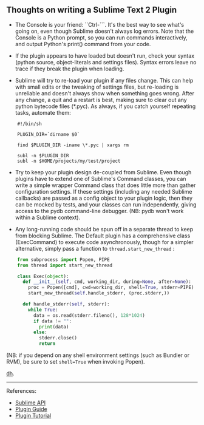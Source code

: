

## Thoughts on writing a Sublime Text 2 Plugin

* The Console is your friend: ``Ctrl-```. It's the best way to see what's going on, even though Sublime doesn't always log errors. Note that the Console is a Python prompt, so you can run commands interactively, and output Python's print() command from your code.

* If the plugin appears to have loaded but doesn't run, check your syntax (python source, object-literals and settings files). Syntax errors leave no trace if they break the plugin when loading.

* Sublime will try to re-load your plugin if any files change. This can help with small edits or the tweaking of settings files, but re-loading is unreliable and doesn't always show when something goes wrong. After any change, a quit and a restart is best, making sure to clear out any python bytecode files (*.pyc). 
As always, if you catch yourself repeating tasks, automate them:

```shell
    #!/bin/sh

    PLUGIN_DIR=`dirname $0`

    find $PLUGIN_DIR -iname \*.pyc | xargs rm

    subl -n $PLUGIN_DIR
    subl -n $HOME/projects/my/test/project
```

* Try to keep your plugin design de-coupled from Sublime. Even though plugins have to extend one of Sublime's Command classes, you can write a simple wrapper Command class that does little more than gather configuration settings. If these settings (including any needed Sublime callbacks) are passed as a config object to your plugin logic, then they can be mocked by tests, and your classes can run independently, giving access to the pydb command-line debugger. (NB: pydb won't work within a Sublime context).

* Any long-running code should be spun off in a separate thread to keep from blocking Sublime. The Default plugin has a comprehensive class (ExecCommand) to execute code asynchronously, though for a simpler alternative, simply pass a function to `thread.start_new_thread` :

```python
    from subprocess import Popen, PIPE
    from thread import start_new_thread

    class Exec(object):
      def __init__(self, cmd, working_dir, during=None, after=None):
        proc = Popen([cmd], cwd=working_dir, shell=True, stderr=PIPE)
        start_new_thread(self.handle_stderr, (proc.stderr,))

      def handle_stderr(self, stderr):
        while True:
          data = os.read(stderr.fileno(), 128*1024)
          if data != "":
            print(data)
          else:
            stderr.close()
            return
```

(NB: if you depend on any shell environment settings (such as Bundler or RVM), be sure to set `shell=True` when invoking Popen).

[dh](mailto:david.hodges@lonelyplanet.com.au).

---

References:
* [Sublime API](http://www.sublimetext.com/docs/2/api_reference.html)
* [Plugin Guide](http://docs.sublimetext.info/en/latest/reference/plugins.html)
* [Plugin Tutorial](http://net.tutsplus.com/tutorials/python-tutorials/how-to-create-a-sublime-text-2-plugin/)

